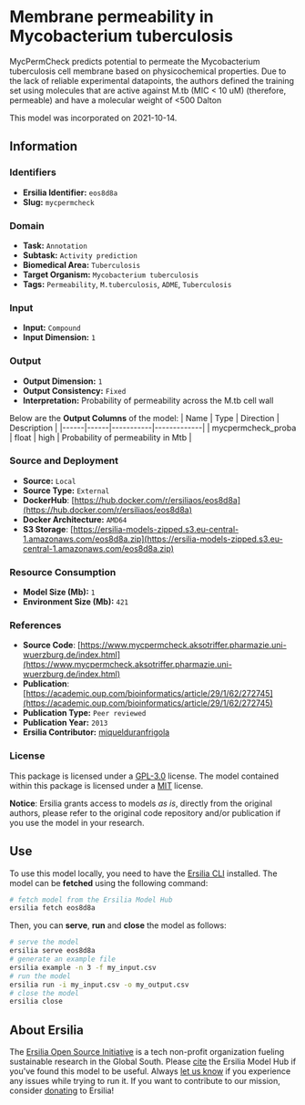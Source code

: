 # Membrane permeability in Mycobacterium tuberculosis

MycPermCheck predicts potential to permeate the Mycobacterium tuberculosis cell membrane based on physicochemical properties.
Due to the lack of reliable experimental datapoints, the authors defined the training set using molecules that are active against M.tb (MIC < 10 uM) (therefore, permeable) and have a molecular weight of <500 Dalton

This model was incorporated on 2021-10-14.

## Information
### Identifiers
- **Ersilia Identifier:** `eos8d8a`
- **Slug:** `mycpermcheck`

### Domain
- **Task:** `Annotation`
- **Subtask:** `Activity prediction`
- **Biomedical Area:** `Tuberculosis`
- **Target Organism:** `Mycobacterium tuberculosis`
- **Tags:** `Permeability`, `M.tuberculosis`, `ADME`, `Tuberculosis`

### Input
- **Input:** `Compound`
- **Input Dimension:** `1`

### Output
- **Output Dimension:** `1`
- **Output Consistency:** `Fixed`
- **Interpretation:** Probability of permeability across the M.tb cell wall

Below are the **Output Columns** of the model:
| Name | Type | Direction | Description |
|------|------|-----------|-------------|
| mycpermcheck_proba | float | high | Probability of permeability in Mtb |


### Source and Deployment
- **Source:** `Local`
- **Source Type:** `External`
- **DockerHub**: [https://hub.docker.com/r/ersiliaos/eos8d8a](https://hub.docker.com/r/ersiliaos/eos8d8a)
- **Docker Architecture:** `AMD64`
- **S3 Storage**: [https://ersilia-models-zipped.s3.eu-central-1.amazonaws.com/eos8d8a.zip](https://ersilia-models-zipped.s3.eu-central-1.amazonaws.com/eos8d8a.zip)

### Resource Consumption
- **Model Size (Mb):** `1`
- **Environment Size (Mb):** `421`


### References
- **Source Code**: [https://www.mycpermcheck.aksotriffer.pharmazie.uni-wuerzburg.de/index.html](https://www.mycpermcheck.aksotriffer.pharmazie.uni-wuerzburg.de/index.html)
- **Publication**: [https://academic.oup.com/bioinformatics/article/29/1/62/272745](https://academic.oup.com/bioinformatics/article/29/1/62/272745)
- **Publication Type:** `Peer reviewed`
- **Publication Year:** `2013`
- **Ersilia Contributor:** [miquelduranfrigola](https://github.com/miquelduranfrigola)

### License
This package is licensed under a [GPL-3.0](https://github.com/ersilia-os/ersilia/blob/master/LICENSE) license. The model contained within this package is licensed under a [MIT](LICENSE) license.

**Notice**: Ersilia grants access to models _as is_, directly from the original authors, please refer to the original code repository and/or publication if you use the model in your research.


## Use
To use this model locally, you need to have the [Ersilia CLI](https://github.com/ersilia-os/ersilia) installed.
The model can be **fetched** using the following command:
```bash
# fetch model from the Ersilia Model Hub
ersilia fetch eos8d8a
```
Then, you can **serve**, **run** and **close** the model as follows:
```bash
# serve the model
ersilia serve eos8d8a
# generate an example file
ersilia example -n 3 -f my_input.csv
# run the model
ersilia run -i my_input.csv -o my_output.csv
# close the model
ersilia close
```

## About Ersilia
The [Ersilia Open Source Initiative](https://ersilia.io) is a tech non-profit organization fueling sustainable research in the Global South.
Please [cite](https://github.com/ersilia-os/ersilia/blob/master/CITATION.cff) the Ersilia Model Hub if you've found this model to be useful. Always [let us know](https://github.com/ersilia-os/ersilia/issues) if you experience any issues while trying to run it.
If you want to contribute to our mission, consider [donating](https://www.ersilia.io/donate) to Ersilia!
